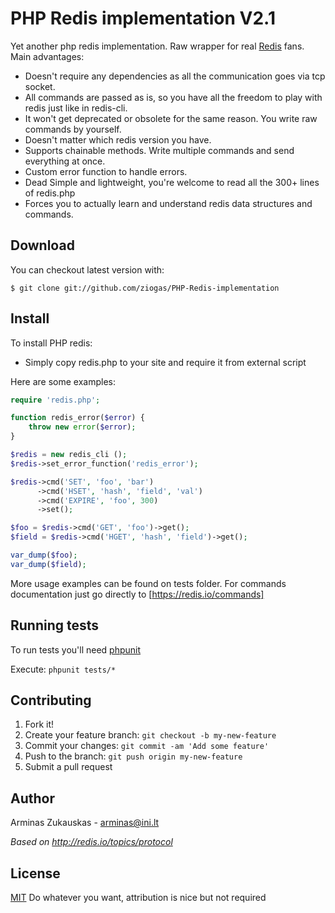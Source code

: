 PHP Redis implementation V2.1
==============
Yet another php redis implementation.
Raw wrapper for real [Redis] fans. Main advantages:

* Doesn't require any dependencies as all the communication goes via tcp socket.
* All commands are passed as is, so you have all the freedom to play with redis just like in redis-cli.
* It won't get deprecated or obsolete for the same reason. You write raw commands by yourself.
* Doesn't matter which redis version you have.
* Supports chainable methods. Write multiple commands and send everything at once.
* Custom error function to handle errors.
* Dead Simple and lightweight, you're welcome to read all the 300+ lines of redis.php
* Forces you to actually learn and understand redis data structures and commands.

## Download
You can checkout latest version with:

    $ git clone git://github.com/ziogas/PHP-Redis-implementation


## Install
To install PHP redis:

* Simply copy redis.php to your site and require it from external script

Here are some examples:

```php
require 'redis.php';

function redis_error($error) {
    throw new error($error);
}

$redis = new redis_cli ();
$redis->set_error_function('redis_error');

$redis->cmd('SET', 'foo', 'bar')
      ->cmd('HSET', 'hash', 'field', 'val')
      ->cmd('EXPIRE', 'foo', 300)
      ->set();

$foo = $redis->cmd('GET', 'foo')->get();
$field = $redis->cmd('HGET', 'hash', 'field')->get();

var_dump($foo);
var_dump($field);
```

More usage examples can be found on tests folder.
For commands documentation just go directly to [https://redis.io/commands]

## Running tests
To run tests you'll need [phpunit]

Execute:
    ```phpunit tests/*```

## Contributing

1. Fork it!
2. Create your feature branch: `git checkout -b my-new-feature`
3. Commit your changes: `git commit -am 'Add some feature'`
4. Push to the branch: `git push origin my-new-feature`
5. Submit a pull request

## Author
Arminas Zukauskas - arminas@ini.lt

*Based on http://redis.io/topics/protocol*

## License

[MIT] Do whatever you want, attribution is nice but not required

[Redis]: https://redis.io
[phpunit]: https://phpunit.de/
[https://redis.io/commands]: https://redis.io/commands
[mit]: https://tldrlegal.com/license/mit-license
